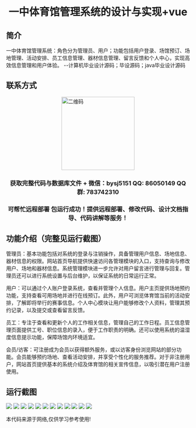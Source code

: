 <p><h1 align="center">一中体育馆管理系统的设计与实现+vue</h1></p>

## 简介
一中体育馆管理系统：角色分为管理员、用户；功能包括用户登录、场馆预订、场地管理、活动安排、员工信息管理、器材信息管理、留言反馈和个人中心，实现高效信息管理和用户体验。    --计算机毕业设计源码；毕设源码；java毕业设计源码


## 联系方式
<img src="https://bs-1329754181.cos.ap-shanghai.myqcloud.com/wx.jpg" alt="二维码" style="display: block; margin: 0 auto;" width="200px">
<p><h3 align="center">获取完整代码与数据库文件 + 微信：bysj5151 QQ: 86050149 QQ群: 783742310</h3></p>
<p><h3 align="center">可帮忙远程部署 包运行成功！提供远程部署、修改代码、设计文档指导、代码讲解等服务！</h3></p>

## 功能介绍（完整见运行截图）
管理员：基本功能包括对系统的登录与注销操作，具备管理用户信息、场地信息、器材信息的权限。网站首页导航提供快速访问各管理模块的入口，支持查询与修改用户、场地和器材信息。系统管理模块进一步允许对用户留言进行管理与回复。管理员还可以进行系统设置与后台维护，以保证系统的日常运行正常。

用户：可以通过个人账户登录系统，查看并管理个人信息。用户主页提供场地预约功能，支持查看可用场地并进行在线预订。此外，用户可浏览体育馆当前的活动安排，了解即将举行的赛事信息。个人中心模块让用户能够修改个人资料，管理其预约记录，以及提交或查看留言反馈。

员工：专注于查看和更新个人的工作相关信息，管理自己的工作日程。员工信息管理页面提供工号、职位信息的录入，便于工作职责的明确。还可以使用系统的温湿度信息提示功能，保障场馆内环境适宜。

会员/访客：可注册成为会员以获得额外服务，或以访客身份浏览网站的部分功能。会员能够预约场地、查看活动安排，并享受个性化的服务推荐。对于非注册用户，网站首页提供基本的系统介绍及体育馆的相关宣传信息，以吸引潜在用户注册使用。


## 运行截图
![](https://bs-1329754181.cos.ap-shanghai.myqcloud.com/ssm/YiZhongTiYuGuanLiXiTong/img/001.jpg)
![](https://bs-1329754181.cos.ap-shanghai.myqcloud.com/ssm/YiZhongTiYuGuanLiXiTong/img/002.jpg)
![](https://bs-1329754181.cos.ap-shanghai.myqcloud.com/ssm/YiZhongTiYuGuanLiXiTong/img/003.jpg)
![](https://bs-1329754181.cos.ap-shanghai.myqcloud.com/ssm/YiZhongTiYuGuanLiXiTong/img/004.jpg)
![](https://bs-1329754181.cos.ap-shanghai.myqcloud.com/ssm/YiZhongTiYuGuanLiXiTong/img/005.jpg)
![](https://bs-1329754181.cos.ap-shanghai.myqcloud.com/ssm/YiZhongTiYuGuanLiXiTong/img/006.jpg)
![](https://bs-1329754181.cos.ap-shanghai.myqcloud.com/ssm/YiZhongTiYuGuanLiXiTong/img/007.jpg)
![](https://bs-1329754181.cos.ap-shanghai.myqcloud.com/ssm/YiZhongTiYuGuanLiXiTong/img/008.jpg)
![](https://bs-1329754181.cos.ap-shanghai.myqcloud.com/ssm/YiZhongTiYuGuanLiXiTong/img/009.jpg)
![](https://bs-1329754181.cos.ap-shanghai.myqcloud.com/ssm/YiZhongTiYuGuanLiXiTong/img/010.jpg)
![](https://bs-1329754181.cos.ap-shanghai.myqcloud.com/ssm/YiZhongTiYuGuanLiXiTong/img/011.jpg)
![](https://bs-1329754181.cos.ap-shanghai.myqcloud.com/ssm/YiZhongTiYuGuanLiXiTong/img/012.jpg)

<p>本代码来源于网络,仅供学习参考使用!</p>
